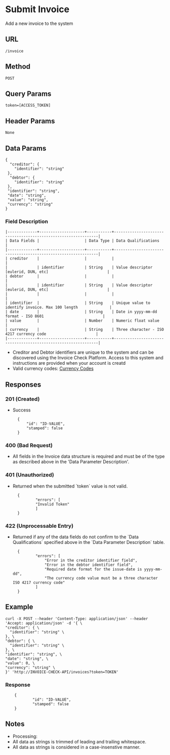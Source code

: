 # Submit Invoice

Add a new invoice to the system

## URL

    /invoice

## Method

    POST

## Query Params

    token=[ACCESS_TOKEN]

## Header Params

    None

## Data Params

    {
      "creditor": {
        "identifier": "string"
     },
      "debtor": {
        "identifier": "string"
     },
     "identifier": "string",
     "date": "string",
     "value": "string",
     "currency": "string"
    }


### Field Description


    |-------------+--------------------+-----------+---------------------------------------------------------------|
    | Data Fields |                    | Data Type | Data Qualifications                                           |
    |-------------+--------------------+-----------+---------------------------------------------------------------|
    | creditor    |                    |           |                                                               |
    |             | identifier         | String    | Value descriptor [eulerid, DUN, etc]                          |
    | debtor      |                    |           |                                                               |
    |             | identifier         | String    | Value descriptor [eulerid, DUN, etc]                          |
    |             |                    |           |                                                               |
    | identifier  |                    | String    | Unique value to identify invoice. Max 100 length              |
    | date        |                    | String    | Date in yyyy-mm-dd format - ISO 8601                          |
    | value       |                    | Number    | Numeric float value                                           |
    | currency    |                    | String    | Three character - ISO 4217 currency code                      |
    |-------------+--------------------+-----------+---------------------------------------------------------------|


- Creditor and Debtor identifiers are unique to the system and can be discovered using the Invoice Check Platform. Access to this system and instructions are provided when your account is creatd
- Valid currency codes: [Currency Codes](currency-codes)



## Responses
### 201 (Created)

- Success

        {
            "id": "ID-VALUE",
            "stamped": false
        }

### 400 (Bad Request)
 
- All fields in the Invoice data structure is required and must be of the type as described above in the 'Data Parameter Description'.


### 401 (Unauthorized)

- Returned when the submitted \`token\` value is not valid.

        {
                "errors": [
                "Invalid Token"
                ]
        }


### 422 (Unprocessable Entry)

- Returned if any of the data fields do not confirm to the \`Data Qualifications\` specified above in the \`Data Parameter Description\` table.

        {
                "errors": [
                    "Error in the creditor identifier field",
                    "Error in the debtor identifier field",
                    "Required date format for the issue-date is yyyy-mm-dd",
                    "The currency code value must be a three character ISO 4217 currency code"
                ]
        }


## Example

    curl -X POST --header 'Content-Type: application/json' --header 'Accept: application/json' -d '{ \ 
    "creditor": { \ 
      "identifier": "string" \ 
    }, \ 
    "debtor": { \ 
      "identifier": "string" \ 
    }, \ 
    "identifier": "string", \ 
    "date": "string", \ 
    "value": 0, \ 
    "currency": "string" \ 
    }' 'http://INVOICE-CHECK-API/invoices?token=TOKEN'

### Response

        {
                "id": "ID-VALUE",
                "stamped": false
        }

## Notes

-   Processing:
-   All data as strings is trimmed of leading and trailing whitespace.
-   All data as strings is considered in a case-insenstive manner.





